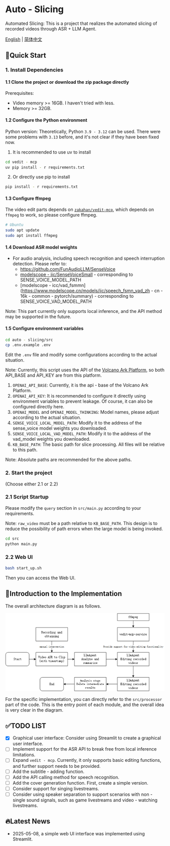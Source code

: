 # Auto - Slicing

Automated Slicing: This is a project that realizes the automated slicing of recorded videos through ASR + LLM Agent.

[English](README.md) | [简体中文](README_cn.md)

## 👀Quick Start

### 1. Install Dependencies

#### 1.1 Clone the project or download the zip package directly

Prerequisites:
- Video memory >= 16GB. I haven't tried with less.
- Memory >= 32GB.

#### 1.2 Configure the Python environment

Python version: Theoretically, Python `3.9 - 3.12` can be used. There were some problems with `3.13` before, and it's not clear if they have been fixed now.

1. It is recommended to use uv to install

```bash
cd vedit - mcp
uv pip install - r requirements.txt
```

2. Or directly use pip to install

```bash
pip install - r requirements.txt
```

#### 1.3 Configure ffmpeg

The video edit parts depends on [`zakahan/vedit-mcp`](https://github.com/zakahan/vedit-mcp), which depends on `ffmpeg` to work, so please configure ffmpeg.

```bash
# Ubuntu
sudo apt update
sudo apt install ffmpeg
```

#### 1.4 Download ASR model weights

- For audio analysis, including speech recognition and speech interruption detection. Please refer to:
  - https://github.com/FunAudioLLM/SenseVoice
  - [modelscope - iic/SenseVoiceSmall](https://www.modelscope.cn/models/iic/SenseVoiceSmall) - corresponding to SENSE_VOICE_MODEL_PATH
  - [modelscope - icc/vad_fsmmn](https://www.modelscope.cn/models/iic/speech_fsmn_vad_zh - cn - 16k - common - pytorch/summary) - corresponding to SENSE_VOICE_VAD_MODEL_PATH

Note: This part currently only supports local inference, and the API method may be supported in the future.

#### 1.5 Configure environment variables

```bash
cd auto - slicing/src
cp .env.example .env
```

Edit the `.env` file and modify some configurations according to the actual situation.

Note: Currently, this script uses the API of the [Volcano Ark Platform](https://www.volcengine.com/product/ark), so both API_BASE and API_KEY are from this platform.
1. `OPENAI_API_BASE`: Currently, it is the api - base of the Volcano Ark Platform.
2. `OPENAI_API_KEY`: It is recommended to configure it directly using environment variables to prevent leakage. Of course, it can also be configured directly here.
3. `OPENAI_MODEL` and `OPENAI_MODEL_THINKING`: Model names, please adjust according to the actual situation.
4. `SENSE_VOICE_LOCAL_MODEL_PATH`: Modify it to the address of the sense_voice model weights you downloaded.
5. `SENSE_VOICE_LOCAL_VAD_MODEL_PATH`: Modify it to the address of the vad_model weights you downloaded.
6. `KB_BASE_PATH`: The basic path for slice processing. All files will be relative to this path.

Note: Absolute paths are recommended for the above paths.

### 2. Start the project

(Choose either 2.1 or 2.2)

### 2.1 Script Startup

Please modify the `query` section in `src/main.py` according to your requirements.

Note: `raw_video` must be a path relative to `KB_BASE_PATH`. This design is to reduce the possibility of path errors when the large model is being invoked.

```bash
cd src
python main.py
```

### 2.2 Web UI

```bash
bash start_up.sh
```

Then you can access the Web UI. 

## 🫡Introduction to the Implementation

The overall architecture diagram is as follows.

![](./assert/images/stream_en.png)

For the specific implementation, you can directly refer to the `src/processor` part of the code. This is the entry point of each module, and the overall idea is very clear in the diagram.

## ✅TODO LIST
- [x] Graphical user interface: Consider using Streamlit to create a graphical user interface.
- [ ] Implement support for the ASR API to break free from local inference limitations.
- [ ] Expand `vedit - mcp`. Currently, it only supports basic editing functions, and further support needs to be provided.
- [ ] Add the subtitle - adding function.
- [ ] Add the API calling method for speech recognition.
- [ ] Add the cover generation function. First, create a simple version.
- [ ] Consider support for singing livestreams.
- [ ] Consider using speaker separation to support scenarios with non - single sound signals, such as game livestreams and video - watching livestreams. 

## 🔥Latest News

- 2025-05-08, a simple web UI interface was implemented using Streamlit.